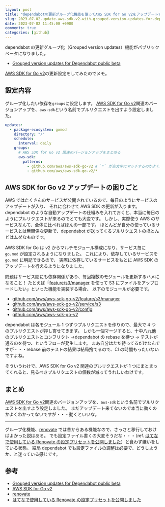 ```yaml
---
layout: post
title: "dependabotの更新グループ化機能を使ってAWS SDK for Go v2をアップデートする"
slug: 2023-07-02-update-aws-sdk-v2-with-grouped-version-updates-for-dependabot
date: 2023-07-02 11:45:00 +0900
comments: true
categories: [github]
---
```


dependabot の更新グループ化（Grouped version updates）機能がパブリックベータになりました。

- [Grouped version updates for Dependabot public beta](https://github.blog/changelog/2023-06-30-grouped-version-updates-for-dependabot-public-beta/)

[AWS SDK for Go v2](https://github.com/aws/aws-sdk-go-v2)の更新設定をしてみたのでメモ。

## 設定内容

グループ化したい依存を`groups`に設定します。
[AWS SDK for Go v2](https://github.com/aws/aws-sdk-go-v2)関連のバージョンアップを、`aws-sdk`という名前でプルリクエストを出すよう設定しました。

```yaml
updates:
  - package-ecosystem: gomod
    directory: "/"
    schedule:
      interval: daily
    groups:
      # AWS SDK for Go v2 関連のバージョンアップをまとめる
      aws-sdk:
        patterns:
          - github.com/aws/aws-sdk-go-v2 # `*` が空文字にマッチするのかよく分からなかったので・・・
          - github.com/aws/aws-sdk-go-v2/*
```

## AWS SDK for Go v2 アップデートの困りごと

AWS ではたくさんのサービスが公開されているので、毎日のようにサービスのアップデートが入り、
それに合わせて AWS SDK の更新が入ります。
dependabot のような自動アップデートの仕組みを入れておくと、本当に毎日のようにプルリクエストが来るのでとても大変です。
しかし、実際使う AWS のサービスなんて、全体に比べればほんの一部です。
ほとんどが自分の使っているサービスとは無関係な更新で、dependabot が送ってくるプルリクエストのほとんどはムダなものです。

AWS SDK for Go は v2 からマルチモジュール構成になり、サービス毎に `go.mod` が設定されるようになりました。
これにより、依存しているサービスを `go.mod` に明記できるので、
実際に依存しているサービスをもとに AWS SDK のアップデートを行えるようになりました。

問題はサービス間にも依存関係があり、毎回複数のモジュールを更新するハメになること！
たとえば「[feature/s3/manager](https://pkg.go.dev/github.com/aws/aws-sdk-go-v2/feature/s3/manager) を使って S3 にファイルをアップロードしたい」といった機能を実装する場合、
以下のモジュールが必要です。

- [github.com/aws/aws-sdk-go-v2/feature/s3/manager](https://pkg.go.dev/github.com/aws/aws-sdk-go-v2/feature/s3/manager)
- [github.com/aws/aws-sdk-go-v2/service/s3](github.com/aws/aws-sdk-go-v2/service/s3)
- [github.com/aws/aws-sdk-go-v2/config](github.com/aws/aws-sdk-go-v2/config)
- [github.com/aws/aws-sdk-go-v2](github.com/aws/aws-sdk-go-v2)

dependabot は各モジュール 1 つずつプルリクエストを作りので、最大で 4 つのプルリクエストが押し寄せてきます。
しかも一個マージすると、十中八九他のプルリクエストとコンフリクト →dependabot の rebase を待つ → テストが通るのを待つ、というフローが発生します。
まあ自分はただ待ってるだけなんですが・・・rebase 前のテストの結果は結局捨てるので、CI の時間もったいないですよね。

そういうわけで、AWS SDK for Go v2 関連のプルリクエストが 1 つにまとまってくれると、見るべきプルリクエストの個数が減ってうれしいわけです。

## まとめ

[AWS SDK for Go v2](https://github.com/aws/aws-sdk-go-v2)関連のバージョンアップを、`aws-sdk`という名前でプルリクエストを出すよう設定しました。
まだアップデート来てないので本当に動くのかよくわかってないですが・・・動くといいな。

---

グループ化機能、[renovate](https://github.com/renovatebot/renovate) では昔からある機能なので、さっさと移行しておけばよかった説はある。
でも設定ファイル書くの大変そうだな・・・（ref. [はてなで使用している Renovate の設定プリセットを公開しました](https://developer.hatenastaff.com/entry/2020/06/19/113030)）と食わず嫌いをしている状態。
結局 dependabot でも設定ファイルの調整は必要で、どうしようか、と迷っている感じです。

## 参考

- [Grouped version updates for Dependabot public beta](https://github.blog/changelog/2023-06-30-grouped-version-updates-for-dependabot-public-beta/)
- [AWS SDK for Go v2](https://github.com/aws/aws-sdk-go-v2)
- [renovate](https://github.com/renovatebot/renovate)
- [はてなで使用している Renovate の設定プリセットを公開しました](https://developer.hatenastaff.com/entry/2020/06/19/113030)

